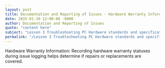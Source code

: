 ```yaml
---
layout: post
title: Documentation and Reporting of Issues - Hardware Warranty Information
date: 2025-01-10 12:00:00 -0000
author: Documentation and Reporting of Issues
quote: "content here"
subject: "Lesson 3 Troubleshooting PC Hardware standards and specifications"
permalink: "/Lesson 3 Troubleshooting PC Hardware standards and specifications/Documentation and Reporting of Issues/Documentation and Reporting of Issues - Hardware Warranty Information"
---
```


Hardware Warranty Information: Recording hardware warranty statuses during issue logging helps determine if repairs or replacements are covered.
